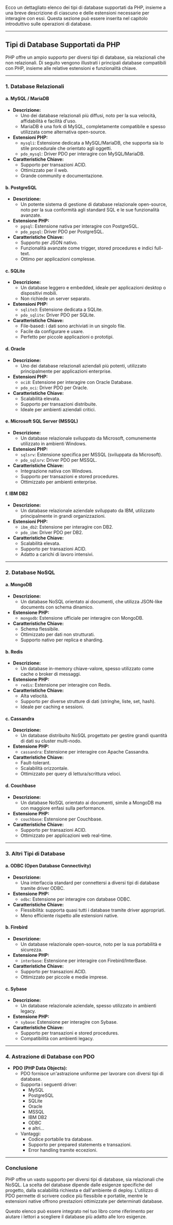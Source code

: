 Ecco un dettagliato elenco dei tipi di database supportati da PHP, insieme a una breve descrizione di ciascuno e delle estensioni necessarie per interagire con essi. Questa sezione può essere inserita nel capitolo introduttivo sulle operazioni di database.

---

## **Tipi di Database Supportati da PHP**

PHP offre un ampio supporto per diversi tipi di database, sia relazionali che non relazionali. Di seguito vengono illustrati i principali database compatibili con PHP, insieme alle relative estensioni e funzionalità chiave.

---

### **1. Database Relazionali**

#### **a. MySQL / MariaDB**
- **Descrizione:** 
  - Uno dei database relazionali più diffusi, noto per la sua velocità, affidabilità e facilità d'uso.
  - MariaDB è una fork di MySQL, completamente compatibile e spesso utilizzata come alternativa open-source.
- **Estensioni PHP:**
  - `mysqli`: Estensione dedicata a MySQL/MariaDB, che supporta sia lo stile procedurale che orientato agli oggetti.
  - `pdo_mysql`: Driver PDO per interagire con MySQL/MariaDB.
- **Caratteristiche Chiave:**
  - Supporto per transazioni ACID.
  - Ottimizzato per il web.
  - Grande community e documentazione.

#### **b. PostgreSQL**
- **Descrizione:** 
  - Un potente sistema di gestione di database relazionale open-source, noto per la sua conformità agli standard SQL e le sue funzionalità avanzate.
- **Estensione PHP:**
  - `pgsql`: Estensione nativa per interagire con PostgreSQL.
  - `pdo_pgsql`: Driver PDO per PostgreSQL.
- **Caratteristiche Chiave:**
  - Supporto per JSON nativo.
  - Funzionalità avanzate come trigger, stored procedures e indici full-text.
  - Ottimo per applicazioni complesse.

#### **c. SQLite**
- **Descrizione:** 
  - Un database leggero e embedded, ideale per applicazioni desktop o dispositivi mobili.
  - Non richiede un server separato.
- **Estensioni PHP:**
  - `sqlite3`: Estensione dedicata a SQLite.
  - `pdo_sqlite`: Driver PDO per SQLite.
- **Caratteristiche Chiave:**
  - File-based: i dati sono archiviati in un singolo file.
  - Facile da configurare e usare.
  - Perfetto per piccole applicazioni o prototipi.

#### **d. Oracle**
- **Descrizione:** 
  - Uno dei database relazionali aziendali più potenti, utilizzato principalmente per applicazioni enterprise.
- **Estensioni PHP:**
  - `oci8`: Estensione per interagire con Oracle Database.
  - `pdo_oci`: Driver PDO per Oracle.
- **Caratteristiche Chiave:**
  - Scalabilità elevata.
  - Supporto per transazioni distribuite.
  - Ideale per ambienti aziendali critici.

#### **e. Microsoft SQL Server (MSSQL)**
- **Descrizione:** 
  - Un database relazionale sviluppato da Microsoft, comunemente utilizzato in ambienti Windows.
- **Estensioni PHP:**
  - `sqlsrv`: Estensione specifica per MSSQL (sviluppata da Microsoft).
  - `pdo_sqlsrv`: Driver PDO per MSSQL.
- **Caratteristiche Chiave:**
  - Integrazione nativa con Windows.
  - Supporto per transazioni e stored procedures.
  - Ottimizzato per ambienti enterprise.

#### **f. IBM DB2**
- **Descrizione:** 
  - Un database relazionale aziendale sviluppato da IBM, utilizzato principalmente in grandi organizzazioni.
- **Estensioni PHP:**
  - `ibm_db2`: Estensione per interagire con DB2.
  - `pdo_ibm`: Driver PDO per DB2.
- **Caratteristiche Chiave:**
  - Scalabilità elevata.
  - Supporto per transazioni ACID.
  - Adatto a carichi di lavoro intensivi.

---

### **2. Database NoSQL**

#### **a. MongoDB**
- **Descrizione:** 
  - Un database NoSQL orientato ai documenti, che utilizza JSON-like documents con schema dinamico.
- **Estensione PHP:**
  - `mongodb`: Estensione ufficiale per interagire con MongoDB.
- **Caratteristiche Chiave:**
  - Schema flessibile.
  - Ottimizzato per dati non strutturati.
  - Supporto nativo per replica e sharding.

#### **b. Redis**
- **Descrizione:** 
  - Un database in-memory chiave-valore, spesso utilizzato come cache o broker di messaggi.
- **Estensione PHP:**
  - `redis`: Estensione per interagire con Redis.
- **Caratteristiche Chiave:**
  - Alta velocità.
  - Supporto per diverse strutture di dati (stringhe, liste, set, hash).
  - Ideale per caching e sessioni.

#### **c. Cassandra**
- **Descrizione:** 
  - Un database distribuito NoSQL progettato per gestire grandi quantità di dati su cluster multi-nodo.
- **Estensione PHP:**
  - `cassandra`: Estensione per interagire con Apache Cassandra.
- **Caratteristiche Chiave:**
  - Fault-tolerant.
  - Scalabilità orizzontale.
  - Ottimizzato per query di lettura/scrittura veloci.

#### **d. Couchbase**
- **Descrizione:** 
  - Un database NoSQL orientato ai documenti, simile a MongoDB ma con maggiore enfasi sulla performance.
- **Estensione PHP:**
  - `couchbase`: Estensione per Couchbase.
- **Caratteristiche Chiave:**
  - Supporto per transazioni ACID.
  - Ottimizzato per applicazioni web real-time.

---

### **3. Altri Tipi di Database**

#### **a. ODBC (Open Database Connectivity)**
- **Descrizione:** 
  - Una interfaccia standard per connettersi a diversi tipi di database tramite driver ODBC.
- **Estensione PHP:**
  - `odbc`: Estensione per interagire con database ODBC.
- **Caratteristiche Chiave:**
  - Flessibilità: supporta quasi tutti i database tramite driver appropriati.
  - Meno efficiente rispetto alle estensioni native.

#### **b. Firebird**
- **Descrizione:** 
  - Un database relazionale open-source, noto per la sua portabilità e sicurezza.
- **Estensione PHP:**
  - `interbase`: Estensione per interagire con Firebird/InterBase.
- **Caratteristiche Chiave:**
  - Supporto per transazioni ACID.
  - Ottimizzato per piccole e medie imprese.

#### **c. Sybase**
- **Descrizione:** 
  - Un database relazionale aziendale, spesso utilizzato in ambienti legacy.
- **Estensione PHP:**
  - `sybase`: Estensione per interagire con Sybase.
- **Caratteristiche Chiave:**
  - Supporto per transazioni e stored procedures.
  - Compatibilità con ambienti legacy.

---

### **4. Astrazione di Database con PDO**

- **PDO (PHP Data Objects):**
  - PDO fornisce un'astrazione uniforme per lavorare con diversi tipi di database.
  - Supporta i seguenti driver:
    - MySQL
    - PostgreSQL
    - SQLite
    - Oracle
    - MSSQL
    - IBM DB2
    - ODBC
    - e altri...
  - Vantaggi:
    - Codice portabile tra database.
    - Supporto per prepared statements e transazioni.
    - Error handling tramite eccezioni.

---

### **Conclusione**

PHP offre un vasto supporto per diversi tipi di database, sia relazionali che NoSQL. La scelta del database dipende dalle esigenze specifiche del progetto, dalla scalabilità richiesta e dall'ambiente di deploy. L'utilizzo di PDO permette di scrivere codice più flessibile e portatile, mentre le estensioni native offrono prestazioni ottimizzate per determinati database.

Questo elenco può essere integrato nel tuo libro come riferimento per aiutare i lettori a scegliere il database più adatto alle loro esigenze.